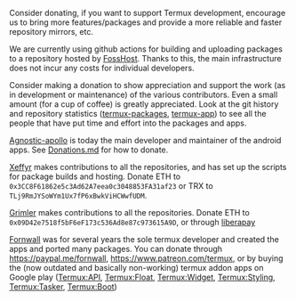 Consider donating, if you want to support Termux development, encourage us to bring more features/packages and provide a more reliable and faster repository mirrors, etc.

We are currently using github actions for building and uploading packages to a repository hosted by [FossHost](https://fosshost.org/). Thanks to this, the main infrastructure does not incur any costs for individual developers.

Consider making a donation to show appreciation and support the work (as in development or maintenance) of the various contributors. Even a small amount (for a cup of coffee) is greatly appreciated. Look at the git history and repository statistics ([termux-packages](https://github.com/termux/termux-packages/graphs/contributors), [termux-app](https://github.com/termux/termux-app/graphs/contributors)) to see all the people that have put time and effort into the packages and apps.

[Agnostic-apollo](https://github.com/agnostic-apollo) is today the main developer and maintainer of the android apps. See [Donations.md](https://github.com/agnostic-apollo/agnostic-apollo/blob/main/Donations.md) for how to donate.

[Xeffyr](https://github.com/xeffyr) makes contributions to all the repositories, and has set up the scripts for package builds and hosting. Donate ETH to `0x3CC8F61862e5c3Ad62A7eea0c3048853FA31af23` or TRX to `TLj9RmJYSoWYm1Ux7fP6xBwkViHCWwfUDM`.

[Grimler](https://github.com/grimler91) makes contributions to all the repositories. Donate ETH to `0x09D42e7518f5bF6eF173c536Ad8e87c973615A9D`, or through [liberapay](https://liberapay.com/grimler)

[Fornwall](https://github.com/fornwall) was for several years the sole termux developer and created the apps and ported many packages. You can donate through https://paypal.me/fornwall, https://www.patreon.com/termux, or by buying the (now outdated and basically non-working) termux addon apps on Google play ([Termux:API](https://play.google.com/store/apps/details?id=com.termux.api), [Termux:Float](https://play.google.com/store/apps/details?id=com.termux.window), [Termux:Widget](https://play.google.com/store/apps/details?id=com.termux.widget), [Termux:Styling](https://play.google.com/store/apps/details?id=com.termux.styling), [Termux:Tasker](https://play.google.com/store/apps/details?id=com.termux.tasker), [Termux:Boot](https://play.google.com/store/apps/details?id=com.termux.boot))
